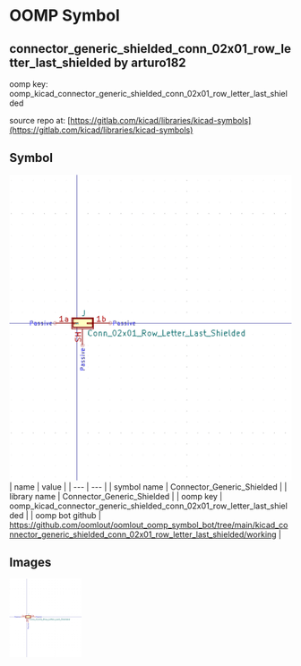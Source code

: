 # OOMP Symbol  
## connector_generic_shielded_conn_02x01_row_letter_last_shielded  by arturo182  
  
oomp key: oomp_kicad_connector_generic_shielded_conn_02x01_row_letter_last_shielded  
  
source repo at: [https://gitlab.com/kicad/libraries/kicad-symbols](https://gitlab.com/kicad/libraries/kicad-symbols)  
## Symbol  
  
[![working.png](working_600.png)](working.png)  
| name | value | 
| --- | --- | 
| symbol name | Connector_Generic_Shielded | 
| library name | Connector_Generic_Shielded | 
| oomp key | oomp_kicad_connector_generic_shielded_conn_02x01_row_letter_last_shielded | 
| oomp bot github | https://github.com/oomlout/oomlout_oomp_symbol_bot/tree/main/kicad_connector_generic_shielded_conn_02x01_row_letter_last_shielded/working | 
## Images  
  
[![working.png](working_140.png)](working.png)  

